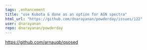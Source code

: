 ```yaml
---
tags: ,enhancement
title: "use Kubota & done as an option for AGN spectra"
html_url: "https://github.com/dnarayanan/powderday/issues/122"
user: dnarayanan
repo: dnarayanan/powderday
---
```


https://github.com/arnauqb/qsosed

